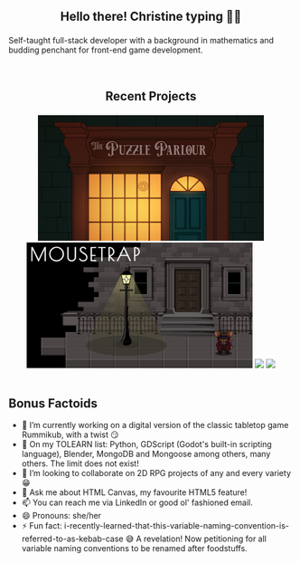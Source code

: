 ## <p align="center">Hello there! Christine typing 👩‍💻</p>
Self-taught full-stack developer with a background in mathematics and budding penchant for front-end game development.

<br/>

## <p align="center">Recent Projects </p>

<div align="center">
  <img width="400" src="./puzzle-parlour-thumbnail.png" />
  <img width="400" src="./mousetrap-thumbnail.png" />
  <a href="https://github.com/chrislush/puzzleparlour"><img src="https://github-readme-stats.vercel.app/api/pin/?username=chrislush&repo=puzzleparlour&theme=moltack" /></a>
  <a href="https://github.com/chrislush/mousetrap"><img src="https://github-readme-stats.vercel.app/api/pin/?username=chrislush&repo=mousetrap&theme=moltack" /></a>
</div>

<br/>

## Bonus Factoids

- 🔭 I’m currently working on a digital version of the classic tabletop game Rummikub, with a twist 😏<br/>
- 🌱 On my TOLEARN list: Python, GDScript (Godot's built-in scripting language), Blender, MongoDB and Mongoose among others, many others. The limit does not exist!<br/>
- 👯 I’m looking to collaborate on 2D RPG projects of any and every variety 😁<br/>
- 💬 Ask me about HTML Canvas, my favourite HTML5 feature!<br/>
- 📫 You can reach me via LinkedIn or good ol' fashioned email.<br/>
- 😄 Pronouns: she/her<br/>
- ⚡ Fun fact: i-recently-learned-that-this-variable-naming-convention-is-referred-to-as-kebab-case 😅 A revelation! Now petitioning for all variable naming conventions to be renamed after foodstuffs.
